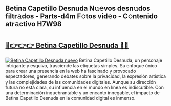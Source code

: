 ## Betina Capetillo Desnuda N𝚞𝚎vos desn𝚞dos filtr𝚊dos - Parts-d4m F𝚘tos vid𝚎o - C𝚘ntenido atr𝚊ctivo H7W98

# <h2><a href="http://mbam3vw.tromn.icu/?c=Betina+Capetillo+Desnuda">🔗👉👉👉 Betina Capetillo Desnuda 🔗🔗</a></h2>

[![Betina Capetillo Desnuda nuevo](https://i.imgur.com/pEAQMta.gif)](http://mbam3vw.tromn.icu/?c=Betina+Capetillo+Desnuda)
Betina Capetillo Desnuda, un personaje intrigante y esquivo, trasciende las etiquetas simples. Su enfoque único para crear una presencia en la web ha fascinado y provocado espectadores, generando debates sobre la privacidad, la expresión artística y las complejidades de las comunidades digitales. Aunque su dirección futura no está clara, su influencia en el mundo en línea es indiscutible. Con una determinación inquebrantable y un encanto innegable, el impacto de Betina Capetillo Desnuda en la comunidad digital es inmenso.
